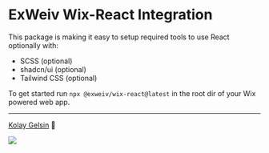 # ExWeiv Wix-React Integration

This package is making it easy to setup required tools to use React optionally with:

- SCSS (optional)
- shadcn/ui (optional)
- Tailwind CSS (optional)

To get started run `npx @exweiv/wix-react@latest` in the root dir of your Wix powered web app.

---

[Kolay Gelsin](https://medium.com/the-optimists-daily/kolay-gelsin-a-turkish-expression-we-should-all-know-and-use-83fc1207ae5d) 💜

<img src="https://static.wixstatic.com/media/510eca_399a582544de4cb2b958ce934578097f~mv2.png">
